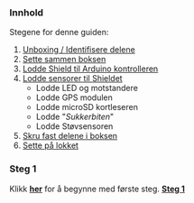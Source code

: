 <!-- --- title: Guide: Bygging -->

### Innhold

Stegene for denne guiden:

1. [Unboxing / Identifisere delene][unboxing]
1. [Sette sammen boksen][casing]
1. [Lodde Shield til Arduino kontrolleren][shield]
1. [Lodde sensorer til Shieldet][sensors]
    * Lodde LED og motstandere
    * Lodde GPS modulen
    * Lodde microSD kortleseren
    * Lodde "*Sukkerbiten*"
    * Lodde Støvsensoren
1. [Skru fast delene i boksen][skrew]
1. [Sette på lokket][lid]

### Steg 1

Klikk **[her][unboxing]** for å begynne med første steg. **[Steg 1][unboxing]**

[unboxing]: guides-build-unboxing
[casing]: guides-build-casing
[shield]: guides-build-shield
[sensors]: guides-build-sensors
[skrew]: guides-build-skrew
[lid]: guides-build-lid

